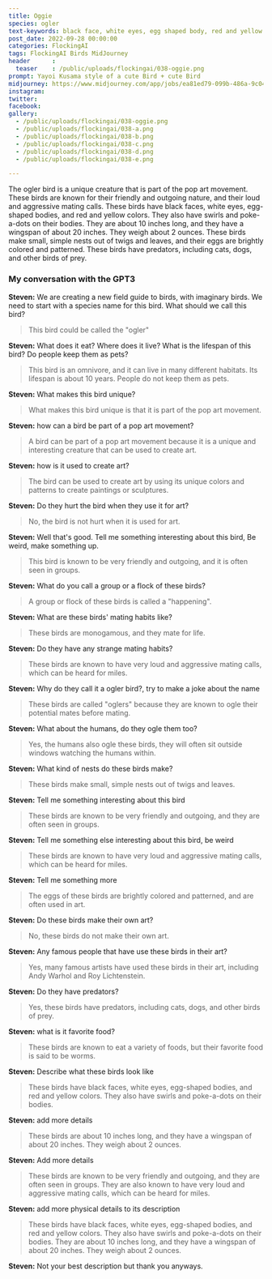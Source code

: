 ```yaml
---
title: Oggie
species: ogler
text-keywords: black face, white eyes, egg shaped body, red and yellow colors, swirls, poke-a-dots. 
post_date: 2022-09-28 00:00:00
categories: FlockingAI
tags: FlockingAI Birds MidJourney 
header      :
  teaser    : /public/uploads/flockingai/038-oggie.png
prompt: Yayoi Kusama style of a cute Bird + cute Bird
midjourney: https://www.midjourney.com/app/jobs/ea81ed79-099b-486a-9c04-2444d4015ba8
instagram: 
twitter: 
facebook: 
gallery: 
  - /public/uploads/flockingai/038-oggie.png
  - /public/uploads/flockingai/038-a.png
  - /public/uploads/flockingai/038-b.png
  - /public/uploads/flockingai/038-c.png
  - /public/uploads/flockingai/038-d.png
  - /public/uploads/flockingai/038-e.png

---
```


The ogler bird is a unique creature that is part of the pop art movement. These birds are known for their friendly and outgoing nature, and their loud and aggressive mating calls. These birds have black faces, white eyes, egg-shaped bodies, and red and yellow colors. They also have swirls and poke-a-dots on their bodies. They are about 10 inches long, and they have a wingspan of about 20 inches. They weigh about 2 ounces. These birds make small, simple nests out of twigs and leaves, and their eggs are brightly colored and patterned. These birds have predators, including cats, dogs, and other birds of prey.

### My conversation with the GPT3

**Steven:** We are creating a new field guide to birds, with imaginary birds. We need to start with a species name for this bird. What should we call this bird?

> This bird could be called the "ogler"

**Steven:** What does it eat? Where does it live? What is the lifespan of this bird? Do people keep them as pets?

> This bird is an omnivore, and it can live in many different habitats. Its lifespan is about 10 years. People do not keep them as pets.

**Steven:** What makes this bird unique?

> What makes this bird unique is that it is part of the pop art movement.

**Steven:** how can a bird be part of a pop art movement?

> A bird can be part of a pop art movement because it is a unique and interesting creature that can be used to create art.

**Steven:** how is it used to create art?

> The bird can be used to create art by using its unique colors and patterns to create paintings or sculptures.

**Steven:** Do they hurt the bird when they use it for art?

> No, the bird is not hurt when it is used for art.

**Steven:** Well that's good. Tell me something interesting about this bird, Be weird, make something up.

> This bird is known to be very friendly and outgoing, and it is often seen in groups.

**Steven:** What do you call a group or a flock of these birds?

> A group or flock of these birds is called a "happening".

**Steven:** What are these birds' mating habits like?

> These birds are monogamous, and they mate for life.

**Steven:** Do they have any strange mating habits?

> These birds are known to have very loud and aggressive mating calls, which can be heard for miles.

**Steven:** Why do they call it a ogler bird?, try to make a joke about the name

> These birds are called "oglers" because they are known to ogle their potential mates before mating.

**Steven:** What about the humans, do they ogle them too?

> Yes, the humans also ogle these birds, they will often sit outside windows watching the humans within.

**Steven:** What kind of nests do these birds make?

> These birds make small, simple nests out of twigs and leaves.

**Steven:** Tell me something interesting about this bird

> These birds are known to be very friendly and outgoing, and they are often seen in groups.

**Steven:** Tell me something else interesting about this bird, be weird

> These birds are known to have very loud and aggressive mating calls, which can be heard for miles.

**Steven:** Tell me something more

> The eggs of these birds are brightly colored and patterned, and are often used in art.

**Steven:** Do these birds make their own art?

> No, these birds do not make their own art.

**Steven:** Any famous people that have use these birds in their art?

> Yes, many famous artists have used these birds in their art, including Andy Warhol and Roy Lichtenstein.

**Steven:** Do they have predators?

> Yes, these birds have predators, including cats, dogs, and other birds of prey.

**Steven:** what is it favorite food?

> These birds are known to eat a variety of foods, but their favorite food is said to be worms.

**Steven:** Describe what these birds look like

> These birds have black faces, white eyes, egg-shaped bodies, and red and yellow colors. They also have swirls and poke-a-dots on their bodies.

**Steven:** add more details

> These birds are about 10 inches long, and they have a wingspan of about 20 inches. They weigh about 2 ounces.

**Steven:** Add more details

> These birds are known to be very friendly and outgoing, and they are often seen in groups. They are also known to have very loud and aggressive mating calls, which can be heard for miles.

**Steven:** add more physical details to its description

> These birds have black faces, white eyes, egg-shaped bodies, and red and yellow colors. They also have swirls and poke-a-dots on their bodies. They are about 10 inches long, and they have a wingspan of about 20 inches. They weigh about 2 ounces.

**Steven:** Not your best description but thank you anyways.
